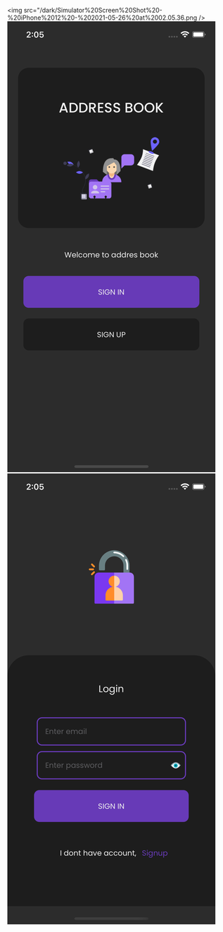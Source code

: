 <img src="/dark/Simulator%20Screen%20Shot%20-%20iPhone%2012%20-%202021-05-26%20at%2002.05.36.png />
![github-small](https://github.com/hasantunahan/addressbook/blob/master/dark/Simulator%20Screen%20Shot%20-%20iPhone%2012%20-%202021-05-26%20at%2002.05.36.png)
![github-small](https://github.com/hasantunahan/addressbook/blob/master/dark/Simulator%20Screen%20Shot%20-%20iPhone%2012%20-%202021-05-26%20at%2002.05.43.png)
